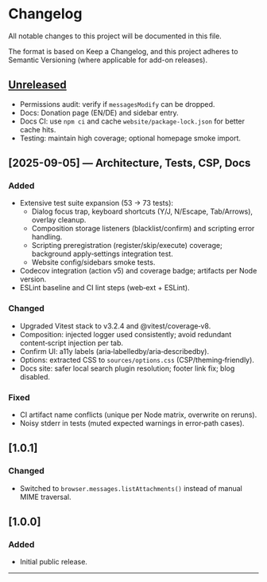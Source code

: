 # Changelog

All notable changes to this project will be documented in this file.

The format is based on Keep a Changelog, and this project adheres to
Semantic Versioning (where applicable for add-on releases).

## [Unreleased]
- Permissions audit: verify if `messagesModify` can be dropped.
- Docs: Donation page (EN/DE) and sidebar entry.
- Docs CI: use `npm ci` and cache `website/package-lock.json` for better cache hits.
- Testing: maintain high coverage; optional homepage smoke import.

## [2025-09-05] — Architecture, Tests, CSP, Docs
### Added
- Extensive test suite expansion (53 → 73 tests):
  - Dialog focus trap, keyboard shortcuts (Y/J, N/Escape, Tab/Arrows), overlay cleanup.
  - Composition storage listeners (blacklist/confirm) and scripting error handling.
  - Scripting preregistration (register/skip/execute) coverage; background apply‑settings integration test.
  - Website config/sidebars smoke tests.
- Codecov integration (action v5) and coverage badge; artifacts per Node version.
- ESLint baseline and CI lint steps (web‑ext + ESLint).

### Changed
- Upgraded Vitest stack to v3.2.4 and @vitest/coverage‑v8.
- Composition: injected logger used consistently; avoid redundant content‑script injection per tab.
- Confirm UI: a11y labels (aria‑labelledby/aria‑describedby).
- Options: extracted CSS to `sources/options.css` (CSP/theming‑friendly).
- Docs site: safer local search plugin resolution; footer link fix; blog disabled.

### Fixed
- CI artifact name conflicts (unique per Node matrix, overwrite on reruns).
- Noisy stderr in tests (muted expected warnings in error‑path cases).


## [1.0.1]
### Changed
- Switched to `browser.messages.listAttachments()` instead of manual MIME traversal.

## [1.0.0]
### Added
- Initial public release.

---

[Unreleased]: https://github.com/bitranox/Thunderbird-Reply-with-Attachments/compare
